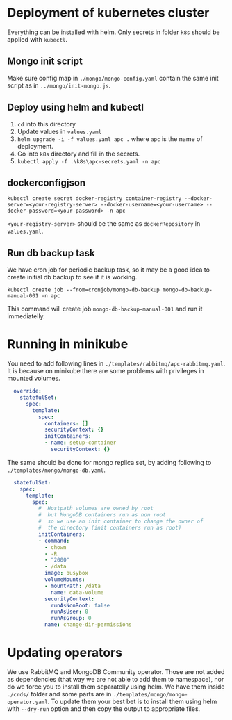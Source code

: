 # Deployment of kubernetes cluster

Everything can be installed with helm. Only secrets in folder `k8s` should be applied with `kubectl`.

## Mongo init script

Make sure config map in `./mongo/mongo-config.yaml` contain the same init script as in `../mongo/init-mongo.js`.

## Deploy using helm and kubectl

1. `cd` into this directory
2. Update values in `values.yaml`
3. `helm upgrade -i -f values.yaml apc .` where `apc` is the name of deployment.
4. Go into `k8s` directory and fill in the secrets.
5. `kubectl apply -f .\k8s\apc-secrets.yaml -n apc`

## dockerconfigjson

`kubectl create secret docker-registry container-registry --docker-server=<your-registry-server> --docker-username=<your-username> --docker-password=<your-password> -n apc`

`<your-registry-server>` should be the same as `dockerRepository` in `values.yaml`.

## Run db backup task

We have cron job for periodic backup task, so it may be a good idea to create initial db backup to see if it is working. 

`kubectl create job --from=cronjob/mongo-db-backup mongo-db-backup-manual-001 -n apc`

This command will create job `mongo-db-backup-manual-001` and run it immediatelly. 

# Running in minikube

You need to add following lines in `./templates/rabbitmq/apc-rabbitmq.yaml`. It is because on minikube there are some problems with privileges in mounted volumes.

```yaml
  override:
    statefulSet:
      spec:
        template:
          spec:
            containers: []
            securityContext: {}
            initContainers:
            - name: setup-container
              securityContext: {}
```

The same should be done for mongo replica set, by adding following to `./templates/mongo/mongo-db.yaml`.

```yaml
  statefulSet:
    spec:
      template:
        spec:
          #  Hostpath volumes are owned by root
          #  but MongoDB containers run as non root
          #  so we use an init container to change the owner of
          #  the directory (init containers run as root)
          initContainers:
          - command:
            - chown
            - -R
            - "2000"
            - /data
            image: busybox
            volumeMounts:
            - mountPath: /data
              name: data-volume
            securityContext:
              runAsNonRoot: false
              runAsUser: 0
              runAsGroup: 0
            name: change-dir-permissions
```

# Updating operators

We use RabbitMQ and MongoDB Community operator. Those are not added as dependencies (that way we are not able to add them to namespace), nor do we force you to install them separatelly using helm. We have them inside `./crds/` folder and some parts are in `./templates/mongo/mongo-operator.yaml`. To update them your best bet is to install them using helm with `--dry-run` option and then copy the output to appropriate files. 